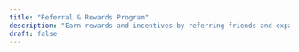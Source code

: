 ```yaml
---
title: "Referral & Rewards Program"
description: "Earn rewards and incentives by referring friends and expanding your investment network."
draft: false
---
```


